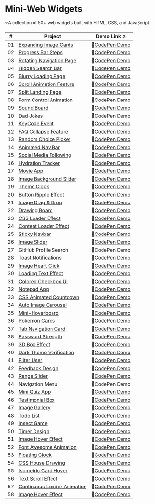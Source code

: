 # Mini-Web Widgets
⭐A collection of 50+ web widgets built with HTML, CSS, and JavaScript.

| #️ | Project | Demo Link ↗️ |
|---|---------|-----------|
| 01 | [Expanding Image Cards](01-expanding-image-cards) | 🔗[CodePen Demo](https://codepen.io/sidneyshafer/pen/qBwqVWp) |
| 02 | [Progress Bar Steps](02-progress-bar-steps) | 🔗[CodePen Demo](https://codepen.io/sidneyshafer/pen/oNOYoNd) |
| 03 | [Rotating Navigation Page](03-rotating-navigation) | 🔗[CodePen Demo](https://codepen.io/sidneyshafer/pen/poBNdWR) |
| 04 | [Hidden Search Bar](04-hidden-search-bar) | 🔗[CodePen Demo](https://codepen.io/sidneyshafer/pen/GRLNOMb) |
| 05 | [Blurry Loading Page](05-blurry-loading-page) | 🔗[CodePen Demo](https://codepen.io/sidneyshafer/pen/ExJNbbE) |
| 06 | [Scroll Animation Feature](06-scroll-animation-feature) | 🔗[CodePen Demo](https://codepen.io/sidneyshafer/pen/bGJBYaE) |
| 07 | [Split Landing Page](07-split-landing-page) | 🔗[CodePen Demo](https://codepen.io/sidneyshafer/pen/rNbWYpY) |
| 08 | [Form Control Animation](08-form-control-animation) | 🔗[CodePen Demo](https://codepen.io/sidneyshafer/pen/vYMyWpM) |
| 09 | [Sound Board](09-sound-board) | 🔗[CodePen Demo](https://codepen.io/sidneyshafer/pen/bGJBYLE) |
| 10 | [Dad Jokes](10-dad-jokes) | 🔗[CodePen Demo](https://codepen.io/sidneyshafer/pen/NWmbwMr) |
| 11 | [KeyCode Event](11-keycode-event) | 🔗[CodePen Demo](https://codepen.io/sidneyshafer/pen/xxeRPJa) |
| 12 | [FAQ Collapse Feature](12-faq-collapse) | 🔗[CodePen Demo](https://codepen.io/sidneyshafer/pen/vYMyWzq) |
| 13 | [Random Choice Picker](13-random-choice-picker) | 🔗[CodePen Demo](https://codepen.io/sidneyshafer/pen/YzMpEgm) |
| 14 | [Animated Nav Bar](14-animated-nav) | 🔗[CodePen Demo](https://codepen.io/sidneyshafer/pen/JjVbZoG) |
| 15 | [Social Media Following](15-social-media-following) | 🔗[CodePen Demo](https://codepen.io/sidneyshafer/pen/dyLOjWg) |
| 16 | [Hydration Tracker](16-hydration-tracker) | 🔗[CodePen Demo](https://codepen.io/sidneyshafer/pen/JjVbBOZ) |
| 17 | [Movie App](17-movie-app) | 🔗[CodePen Demo](https://codepen.io/sidneyshafer/pen/zYXoLjR) |
| 18 | [Image Background Slider](18-image-background-slider) | 🔗[CodePen Demo](https://codepen.io/sidneyshafer/pen/rNbWZWq) |
| 19 | [Theme Clock](19-theme-clock) | 🔗[CodePen Demo](https://codepen.io/sidneyshafer/pen/qBwqMRz) |
| 20 | [Button Ripple Effect](20-button-ripple-effect) | 🔗[CodePen Demo](https://codepen.io/sidneyshafer/pen/oNOYPQb) |
| 21 | [Image Drag & Drop](21-image-drag-and-drop) | 🔗[CodePen Demo](https://codepen.io/sidneyshafer/pen/zYXoMEP) |
| 22 | [Drawing Board](22-drawing-board) | 🔗[CodePen Demo](https://codepen.io/sidneyshafer/pen/XWQNyvY) |
| 23 | [CSS Loader Effect](23-css-loader-effect) | 🔗[CodePen Demo](https://codepen.io/sidneyshafer/pen/RwOoEgr) |
| 24 | [Content Loader Effect](24-content-loader) | 🔗[CodePen Demo](https://codepen.io/sidneyshafer/pen/wvZoRZy) |
| 25 | [Sticky Navbar](25-sticky-navbar) | 🔗[CodePen Demo](https://codepen.io/sidneyshafer/pen/mdgOvbw) |
| 26 | [Image Slider](26-image-slider) | 🔗[CodePen Demo](https://codepen.io/sidneyshafer/pen/dyLOaYO) |
| 27 | [GitHub Profile Search](27-github-profile-search) | 🔗[CodePen Demo](https://codepen.io/sidneyshafer/pen/qBwRbOg) |
| 28 | [Toast Notifications](28-toast-notification) | 🔗[CodePen Demo](https://codepen.io/sidneyshafer/pen/oNOBxJe) |
| 29 | [Image Heart Click](29-image-heart-click) | 🔗[CodePen Demo](https://codepen.io/sidneyshafer/pen/qBwRNZp) |
| 30 | [Loading Text Effect](30-loading-text-effect) | 🔗[CodePen Demo](https://codepen.io/sidneyshafer/pen/zYXNBZz) |
| 31 | [Colored Checkbox UI](31-colored-checkboxes) | 🔗[CodePen Demo](https://codepen.io/sidneyshafer/pen/LYvxbqL) |
| 32 | [Notepad App](32-notepad-app) | 🔗[CodePen Demo](https://codepen.io/sidneyshafer/pen/wvZggVG) |
| 33 | [CSS Animated Countdown](33-css-animated-countdown) | 🔗[CodePen Demo](https://codepen.io/sidneyshafer/pen/PogWpPP) |
| 34 | [Auto Image Carousel](34-auto-image-carousel) | 🔗[CodePen Demo](https://codepen.io/sidneyshafer/pen/YzMNZVz) |
| 35 | [Mini-Hoverboard](35-mini-hoverboard) | 🔗[CodePen Demo](https://codepen.io/sidneyshafer/pen/oNOBZpv) |
| 36 | [Pokemon Cards](36-pokemon-cards) | 🔗[CodePen Demo](https://codepen.io/sidneyshafer/pen/vYMgxwX) |
| 37 | [Tab Navigation Card](37-tab-navigation-card) | 🔗[CodePen Demo](https://codepen.io/sidneyshafer/pen/bGJgWgK) |
| 38 | [Password Strength](38-password-strength) | 🔗[CodePen Demo](https://codepen.io/sidneyshafer/pen/WNWRjKP) |
| 39 | [3D Box Effect](39-3d-box-effect) | 🔗[CodePen Demo](https://codepen.io/sidneyshafer/pen/rNbjmox) |
| 40 | [Dark Theme Verification](40-dark-theme-varification) | 🔗[CodePen Demo](https://codepen.io/sidneyshafer/pen/xxegjRQ) |
| 41 | [Filter User](41-filter-user) | 🔗[CodePen Demo](https://codepen.io/sidneyshafer/pen/YzMNOGm) |
| 42 | [Feedback Design](42-feedback-design) | 🔗[CodePen Demo](https://codepen.io/sidneyshafer/details/qBwRMVw) |
| 43 | [Range Slider](43-range-slider) | 🔗[CodePen Demo](https://codepen.io/sidneyshafer/pen/VwNPEwa) |
| 44 | [Navigation Menu](44-navigation-menu) | 🔗[CodePen Demo](https://codepen.io/sidneyshafer/pen/bGJgmoj) |
| 45 | [Mini Quiz App](45-mini-quiz-app) | 🔗[CodePen Demo](https://codepen.io/sidneyshafer/pen/QWPdZoP) |
| 46 | [Testimonial Box](46-testimonial-box) | 🔗[CodePen Demo](https://codepen.io/sidneyshafer/pen/gOygQdJ) |
| 47 | [Image Gallery](47-image-gallery) | 🔗[CodePen Demo](https://codepen.io/sidneyshafer/pen/rNbjoOJ) |
| 48 | [Todo List](48-todo-list) | 🔗[CodePen Demo](https://codepen.io/sidneyshafer/pen/KKYabMq) |
| 49 | [Insect Game](49-insect-game) | 🔗[CodePen Demo](https://codepen.io/sidneyshafer/pen/poBRqap) |
| 50 | [Timer Design](50-timer-design) | 🔗[CodePen Demo](https://codepen.io/sidneyshafer/pen/qBwRLYG) |
| 51 | [Image Hover Effect](51-image-hover-effect) | 🔗[CodePen Demo](https://codepen.io/sidneyshafer/pen/QWPdYaJ) |
| 52 | [Font Awesome Animation](52-font-awesome-animation) | 🔗[CodePen Demo](https://codepen.io/sidneyshafer/pen/yLrgZxd) |
| 53 | [Floating Clock](53-floating-clock) | 🔗[CodePen Demo](https://codepen.io/sidneyshafer/pen/eYogxXN) |
| 54 | [CSS House Drawing](54-css-house-drawing) | 🔗[CodePen Demo](https://codepen.io/sidneyshafer/pen/XWQpGbK) |
| 55 | [Isometric Card Hover](55-isometric-card-hover) | 🔗[CodePen Demo](https://codepen.io/sidneyshafer/pen/abxprQN) |
| 56 | [Text Scroll Effect](56-text-scroll-effect) | 🔗[CodePen Demo](https://codepen.io/sidneyshafer/pen/WNWRBPP) |
| 57 | [Continuous Loader Animation](57-continuous-loader) | 🔗[CodePen Demo](https://codepen.io/sidneyshafer/pen/QWPdRRP) |
| 58 | [Image Hover Effect](58-image-hover-effect) | 🔗[CodePen Demo](https://codepen.io/sidneyshafer/pen/gOygNYj) |